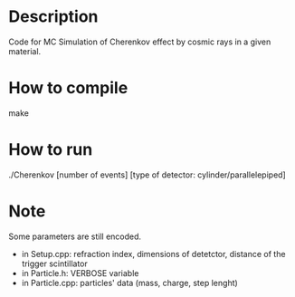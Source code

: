 # Description
Code for MC Simulation of Cherenkov effect by cosmic rays in a given material.

# How to compile
make

# How to run
./Cherenkov [number of events] [type of detector: cylinder/parallelepiped]

# Note
Some parameters are still encoded.
* in Setup.cpp: refraction index, dimensions of detetctor, distance of the trigger scintillator
* in Particle.h: VERBOSE variable
* in Particle.cpp: particles' data (mass, charge, step lenght)

